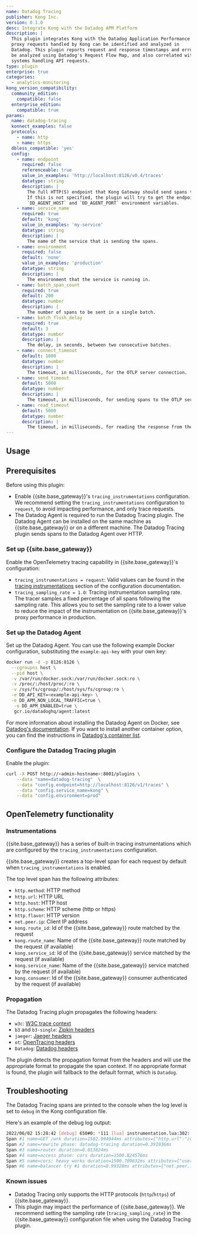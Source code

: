 ```yaml
---
name: Datadog Tracing
publisher: Kong Inc.
version: 0.1.0
desc: Integrate Kong with the Datadog APM Platform
description: |
  This plugin integrates Kong with the Datadog Application Performance Monitoring (APM) platform so that
  proxy requests handled by Kong can be identified and analyzed in
  Datadog. This plugin reports request and response timestamps and error information to the Datadog platform, to
  be analyzed using Datadog's Request Flow Map, and also correlated with other
  systems handling API requests.
type: plugin
enterprise: true
categories:
  - analytics-monitoring
kong_version_compatibility:
  community_edition:
    compatible: false
  enterprise_edition:
    compatible: true
params:
  name: datadog-tracing
  konnect_examples: false
  protocols:
    - name: http
    - name: https
  dbless_compatible: 'yes'
  config:
    - name: endpoint
      required: false
      referenceable: true
      value_in_examples: 'http://localhost:8126/v0.4/traces'
      datatype: string
      description: |
        The full HTTP(S) endpoint that Kong Gateway should send spans to.
        If this is not specified, the plugin will try to get the endpoint from the
        `DD_AGENT_HOST` and `DD_AGENT_PORT` environment variables.
    - name: service_name
      required: true
      default: 'kong'
      value_in_examples: 'my-service'
      datatype: string
      description: |
        The name of the service that is sending the spans.
    - name: environment
      required: false
      default: 'none'
      value_in_examples: 'production'
      datatype: string
      description: |
        The environment that the service is running in.
    - name: batch_span_count
      required: true
      default: 200
      datatype: number
      description: |
        The number of spans to be sent in a single batch.
    - name: batch_flush_delay
      required: true
      default: 3
      datatype: number
      description: |
        The delay, in seconds, between two consecutive batches.
    - name: connect_timeout
      default: 1000
      datatype: number
      description: |
        The timeout, in milliseconds, for the OTLP server connection.
    - name: send_timeout
      default: 5000
      datatype: number
      description: |
        The timeout, in milliseconds, for sending spans to the OTLP server.
    - name: read_timeout
      default: 5000
      datatype: number
      description: |
        The timeout, in milliseconds, for reading the response from the OTLP server.
---
```


## Usage

## Prerequisites

Before using this plugin:

* Enable {{site.base_gateway}}'s `tracing_instrumentations` configuration. We recommend setting the `tracing_instrumentations` configuration to `request`, to avoid impacting performance, and only trace requests.
* The Datadog Agent is required to run the Datadog Tracing plugin. The Datadog Agent can be installed on the same machine as {{site.base_gateway}} or on a different machine. The Datadog Tracing plugin sends spans to the Datadog Agent over HTTP.

### Set up {{site.base_gateway}}

Enable the OpenTelemetry tracing capability in {{site.base_gateway}}'s configuration:

- `tracing_instrumentations = request`: Valid values can be found in the [tracing instrumentations](/gateway/latest/reference/configuration/#tracing_instrumentations) section of the configuration documentation.
- `tracing_sampling_rate = 1.0`: Tracing instrumentation sampling rate.
  The tracer samples a fixed percentage of all spans following the sampling rate.
  This allows you to set the sampling rate to a lower value to reduce the impact of the instrumentation on {{site.base_gateway}}'s proxy performance in production.

### Set up the Datadog Agent

Set up the Datadog Agent. You can use the following example Docker configuration, substituting the `example-api-key` with your own key:

```bash
docker run -d -p 8126:8126 \
  --cgroupns host \
  --pid host \
  -v /var/run/docker.sock:/var/run/docker.sock:ro \
  -v /proc/:/host/proc/:ro \
  -v /sys/fs/cgroup/:/host/sys/fs/cgroup:ro \
  -e DD_API_KEY=<example-api-key> \
  -e DD_APM_NON_LOCAL_TRAFFIC=true \
   -e DD_APM_ENABLED=true \
   gcr.io/datadoghq/agent:latest
```

For more information about installing the Datadog Agent on Docker, see [Datadog's documentation](https://docs.datadoghq.com/agent/docker/apm/?tab=linux). If you want to install another container option, you can find the instructions in [Datadog's container list](https://docs.datadoghq.com/containers/).

### Configure the Datadog Tracing plugin

Enable the plugin:

```bash
curl -X POST http://<admin-hostname>:8001/plugins \
    --data "name=datadog-tracing"  \
    --data "config.endpoint=http://localhost:8126/v1/traces" \
    --data "config.service_name=kong" \
    --data "config.environment=prod"
```

## OpenTelemetry functionality

### Instrumentations

{{site.base_gateway}} has a series of built-in tracing instrumentations
which are configured by the `tracing_instrumentations` configuration.

{{site.base_gateway}} creates a top-level span for each request by default when `tracing_instrumentations` is enabled.

The top level span has the following attributes:
- `http.method`: HTTP method
- `http.url`: HTTP URL
- `http.host`: HTTP host
- `http.scheme`: HTTP scheme (http or https)
- `http.flavor`: HTTP version
- `net.peer.ip`: Client IP address
- `kong.route_id`: Id of the {{site.base_gateway}} route matched by the request
- `kong.route_name`: Name of the {{site.base_gateway}} route matched by the request (if available)
- `kong.service_id`: Id of the {{site.base_gateway}} service matched by the request (if available)
- `kong.service_name`: Name of the {{site.base_gateway}} service matched by the request (if available)
- `kong.consumer`: Id of the {{site.base_gateway}} consumer authenticated by the request (if available)


### Propagation

The Datadog Tracing plugin propagates the following headers:
- `w3c`: [W3C trace context](https://www.w3.org/TR/trace-context/)
- `b3` and `b3-single`: [Zipkin headers](https://github.com/openzipkin/b3-propagation)
- `jaeger`: [Jaeger headers](https://www.jaegertracing.io/docs/client-libraries/#propagation-format)
- `ot`: [OpenTracing headers](https://github.com/opentracing/specification/blob/master/rfc/trace_identifiers.md)
- `Datadog`: [Datadog headers](https://docs.datadoghq.com/tracing/agent/propagation/)

The plugin detects the propagation format from the headers and will use the appropriate format to propagate the span context.
If no appropriate format is found, the plugin will fallback to the default format, which is `Datadog`.

## Troubleshooting

The Datadog Tracing spans are printed to the console when the log level is set to `debug` in the Kong configuration file.

Here's an example of the debug log output:

```bash
2022/06/02 15:28:42 [debug] 650#0: *111 [lua] instrumentation.lua:302: runloop_log_after(): [tracing] collected 6 spans:
Span #1 name=GET /wrk duration=1502.994944ms attributes={"http.url":"/wrk","http.method":"GET","http.flavor":1.1,"http.host":"127.0.0.1","http.scheme":"http","net.peer.ip":"172.18.0.1"}
Span #2 name=rewrite phase: datadog-tracing duration=0.391936ms
Span #3 name=router duration=0.013824ms
Span #4 name=access phase: cors duration=1500.824576ms
Span #5 name=cors: heavy works duration=1500.709632ms attributes={"username":"kongers"}
Span #6 name=balancer try #1 duration=0.99328ms attributes={"net.peer.ip":"104.21.11.162","net.peer.port":80}
```

### Known issues

- Datadog Tracing only supports the HTTP protocols (`http`/`https`) of {{site.base_gateway}}.
- This plugin may impact the performance of {{site.base_gateway}}.
  We recommend setting the sampling rate (`tracing_sampling_rate`)
  in the {{site.base_gateway}} configuration file when using the Datadog Tracing plugin.
